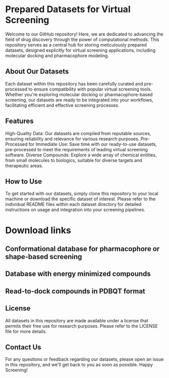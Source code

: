 # Prepared Datasets for Virtual Screening
Welcome to our GitHub repository! Here, we are dedicated to advancing the field of drug discovery through the power of computational methods. This repository serves as a central hub for storing meticulously prepared datasets, designed explicitly for virtual screening applications, including molecular docking and pharmacophore modeling.

## About Our Datasets
Each dataset within this repository has been carefully curated and pre-processed to ensure compatibility with popular virtual screening tools. Whether you're exploring molecular docking or pharmacophore-based screening, our datasets are ready to be integrated into your workflows, facilitating efficient and effective screening processes.

## Features
High-Quality Data: Our datasets are compiled from reputable sources, ensuring reliability and relevance for various research purposes.
Pre-Processed for Immediate Use: Save time with our ready-to-use datasets, pre-processed to meet the requirements of leading virtual screening software.
Diverse Compounds: Explore a wide array of chemical entities, from small molecules to biologics, suitable for diverse targets and therapeutic areas.

## How to Use
To get started with our datasets, simply clone this repository to your local machine or download the specific dataset of interest. Please refer to the individual README files within each dataset directory for detailed instructions on usage and integration into your screening pipelines.

# Download links
## Conformational database for pharmacophore or shape-based screening

## Database with energy minimized compounds

## Read-to-dock compounds in PDBQT format

## License
All datasets in this repository are made available under a license that permits their free use for research purposes. Please refer to the LICENSE file for more details.

## Contact Us
For any questions or feedback regarding our datasets, please open an issue in this repository, and we'll get back to you as soon as possible.
Happy Screening!
